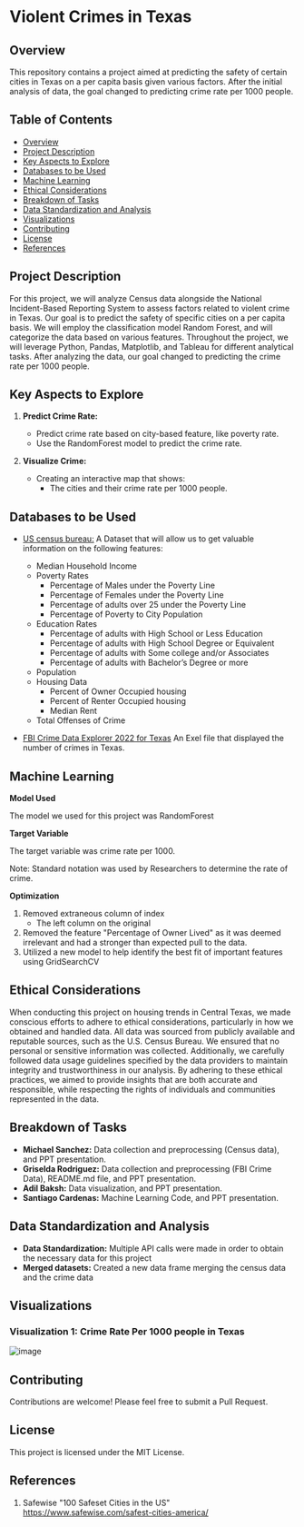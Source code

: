 # Violent Crimes in Texas

## Overview
This repository contains a project aimed at predicting the safety of certain cities in Texas on a per capita basis given various factors. After the initial analysis of data, the goal changed to predicting crime rate per 1000 people. 

## Table of Contents

- [Overview](#overview)
- [Project Description](#project-description)
- [Key Aspects to Explore](#key-aspects-to-explore)
- [Databases to be Used](#databases-to-be-used)
- [Machine Learning](#machine-learning)
- [Ethical  Considerations](#ethical-considerations)
- [Breakdown of Tasks](#breakdown-of-tasks)
- [Data Standardization and Analysis](#data-standardization-and-analysis)
- [Visualizations](#visualizations)
- [Contributing](#contributing)
- [License](#license)
- [References](#references)




## Project Description
For this project, we will analyze Census data alongside the National Incident-Based Reporting System to assess factors related to violent crime in Texas. 
Our goal is to predict the safety of specific cities on a per capita basis. We will employ the classification model Random Forest, and will categorize the data based on various features. Throughout the project, we will leverage Python, Pandas, Matplotlib, and Tableau for different analytical tasks.
After analyzing the data, our goal changed to predicting the crime rate per 1000 people.


## Key Aspects to Explore

1. **Predict Crime Rate:**

    - Predict crime rate based on city-based feature, like poverty rate.
    - Use the RandomForest model to predict the crime rate.

2. **Visualize Crime:**

     - Creating an interactive map that shows:
         * The cities and their crime rate per 1000 people. 

## Databases to be Used
* [US census bureau:](https://api.census.gov/data/2022/acs/acs5) A Dataset that will allow us to get valuable information on the following features:
    - Median Household Income
    - Poverty Rates
        - Percentage of Males under the Poverty Line
        - Percentage of Females under the Poverty Line
        - Percentage of adults over 25 under the Poverty Line
        - Percentage of Poverty to City Population
    - Education Rates
        - Percentage of adults with High School or Less Education
        - Percentage of adults with High School Degree or Equivalent
        - Percentage of adults with Some college and/or Associates
        - Percentage of adults with Bachelor’s Degree or more
    - Population
    - Housing Data
        - Percent of Owner Occupied housing
        - Percent of Renter Occupied housing
        - Median Rent
    - Total Offenses of Crime

* [FBI Crime Data Explorer 2022 for Texas](https://cde.ucr.cjis.gov/LATEST/webapp/#/pages/downloads) An Exel file that displayed the number of crimes in Texas.

## Machine Learning

**Model Used**

The model we used for this project was RandomForest

**Target Variable**

The target variable was crime rate per 1000. 

Note: Standard notation was used by Researchers to determine the rate of crime.

**Optimization**

1. Removed extraneous column of index 
    - The left column on the original
2. Removed the feature "Percentage of Owner Lived" as it was deemed irrelevant and had a stronger than expected pull to the data.
3. Utilized a new model to help identify the best fit of important features using GridSearchCV


## Ethical Considerations 
When conducting this project on housing trends in Central Texas, we made conscious efforts to adhere to ethical considerations, particularly in how we obtained and handled data. All data was sourced from publicly available and reputable sources, such as the U.S. Census Bureau. We ensured that no personal or sensitive information was collected. Additionally, we carefully followed data usage guidelines specified by the data providers to maintain integrity and trustworthiness in our analysis. By adhering to these ethical practices, we aimed to provide insights that are both accurate and responsible, while respecting the rights of individuals and communities represented in the data.

## Breakdown of Tasks

* **Michael Sanchez:** Data collection and preprocessing (Census data), and PPT presentation.
* **Griselda Rodriguez:** Data collection and preprocessing (FBI Crime Data), README.md file, and PPT presentation.
* **Adil Baksh:** Data visualization, and PPT presentation.
* **Santiago Cardenas:** Machine Learning Code, and PPT presentation.

## Data Standardization and Analysis

* **Data Standardization:** Multiple API calls were made in order to obtain the necessary data for this project 
* **Merged datasets:** Created a new data frame merging the census data and the crime data

## Visualizations
### Visualization 1: Crime Rate Per 1000 people in Texas
![image](https://github.com/user-attachments/assets/5b9f3a90-b351-494c-98d1-310fdbad05a6)

## Contributing
Contributions are welcome! Please feel free to submit a Pull Request.

## License
This project is licensed under the MIT License.

## References

1. Safewise "100 Safeset Cities in the US"
   https://www.safewise.com/safest-cities-america/ 
